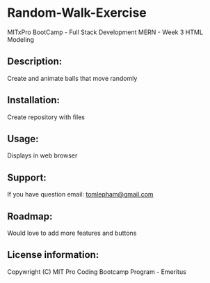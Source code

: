# Random-Walk-Exercise
MITxPro BootCamp - Full Stack Development MERN - Week 3 HTML Modeling 

## Description: 
Create and animate balls that move randomly

## Installation: 
Create repository with files

## Usage: 
Displays in web browser

## Support: 
If you have question email: tomlepham@gmail.com

## Roadmap: 
Would love to add more features and buttons

## License information:
Copywright (C) MIT Pro Coding Bootcamp Program - Emeritus
